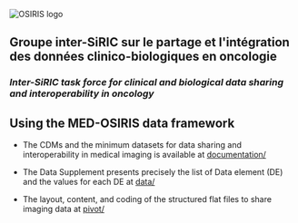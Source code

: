 ![OSIRIS logo](https://raw.githubusercontent.com/siric-osiris/OSIRIS/master/osiris2.png)
## Groupe inter-SiRIC sur le partage et l'intégration des données clinico-biologiques en oncologie
### *Inter-SiRIC task force for clinical and biological data sharing and interoperability in oncology*
  
## Using the MED-OSIRIS data framework

* The CDMs and the minimum datasets for data sharing and interoperability in medical imaging is available at [documentation/](documentation/)

* The Data Supplement presents precisely the list of Data element (DE) and the values for each DE at [data/](data/)

* The layout, content, and coding of the structured flat files to share imaging data at [pivot/](pivot/)
